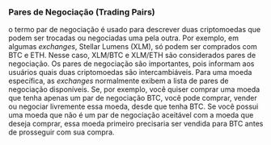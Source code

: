 ### Pares de Negociação (Trading Pairs)

o termo par de negociação é usado para descrever duas criptomoedas que podem ser trocadas ou negociadas uma pela outra. Por exemplo, em algumas _exchanges_, Stellar Lumens (XLM), só podem ser comprados com BTC e ETH. Nesse caso, XLM/BTC e XLM/ETH são considerados pares de negociação. Os pares de negociação são importantes, pois informam aos usuários quais duas criptomoedas são intercambiáveis. Para uma moeda específica, as _exchanges_ normalmente exibem a lista de pares de negociação disponíveis. Se, por exemplo, você quiser comprar uma moeda que tenha apenas um par de negociação BTC, você pode comprar, vender ou negociar livremente essa moeda, desde que tenha BTC. Se você possui uma moeda que não é um par de negociação aceitável com a moeda que deseja comprar, essa moeda primeiro precisaria ser vendida para BTC antes de prosseguir com sua compra.